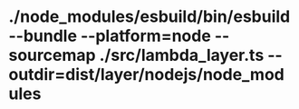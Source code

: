 # ./node_modules/esbuild/bin/esbuild --bundle --platform=node --sourcemap ./src/lambda_layer.ts --outdir=dist/layer/nodejs/node_modules